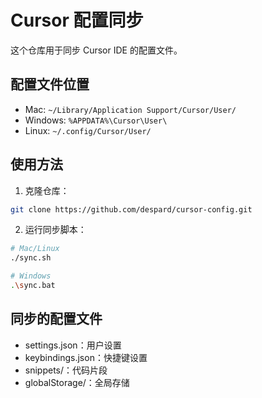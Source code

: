 # Cursor 配置同步

这个仓库用于同步 Cursor IDE 的配置文件。

## 配置文件位置

- Mac: `~/Library/Application Support/Cursor/User/`
- Windows: `%APPDATA%\Cursor\User\`
- Linux: `~/.config/Cursor/User/`

## 使用方法

1. 克隆仓库：
```bash
git clone https://github.com/despard/cursor-config.git
```

2. 运行同步脚本：
```bash
# Mac/Linux
./sync.sh

# Windows
.\sync.bat
```

## 同步的配置文件

- settings.json：用户设置
- keybindings.json：快捷键设置
- snippets/：代码片段
- globalStorage/：全局存储